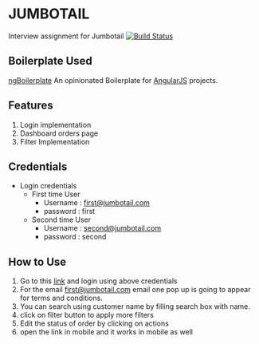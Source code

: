 # JUMBOTAIL
Interview assignment for Jumbotail
[![Build Status](https://travis-ci.org/ankitsilaich/jumbotail.svg?branch=master)](https://travis-ci.org/ankitsilaich/jumbotail)

## Boilerplate Used
[ngBoilerplate](http://joshdmiller.github.com/ng-boilerplate)
An opinionated Boilerplate for [AngularJS](http://angularjs.org) projects.

## Features
1. Login implementation
2. Dashboard orders page
3. Filter Implementation

## Credentials
- Login credentials
  - First time User
    - Username : first@jumbotail.com
    - password : first
  - Second time User
    - Username : second@jumbotail.com
    - password : second  

## How to Use
1. Go to this [link](https://ankitsilaich.github.io/jumbotail) and login using above credentials
2. For the email first@jumbotail.com email one pop up is going to appear for terms and conditions.
3. You can search using customer name by filling search box with name.
4. click on filter button to apply more filters
5. Edit the status of order by clicking on actions
6. open the link in mobile and it works in mobile as well

